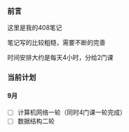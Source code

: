 ### 前言

这里是我的408笔记

笔记写的比较粗糙，需要不断的完善

时间安排大约是每天4小时，分给2门课



### 当前计划

#### 9月

- [ ] 计算机网络一轮（同时4门课一轮完成）
- [ ] 数据结构二轮